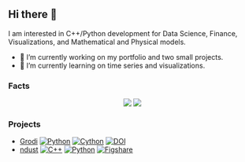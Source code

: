 ## Hi there 👋

<!--
**caos21/caos21** is a ✨ _special_ ✨ repository because its `README.md` (this file) appears on your GitHub profile.
-->

I am interested in C++/Python development for Data Science, Finance, Visualizations, and Mathematical and Physical models.

- 🔭 I’m currently working on my portfolio and two small projects.
- 🌱 I’m currently learning on time series and visualizations.
<!--- 👯 I’m looking to collaborate on open source: scipy, numpy, tensorflow, and opencv.-->

### Facts
<p align="center">
  <img src="https://github-readme-stats.vercel.app/api?username=caos21&show_icons=true&theme=default&count_private=true">
  <img src="https://github-readme-stats.vercel.app/api/top-langs/?username=caos21&hide=Jupyter%20Notebook&show_icons=true">
</p>

### Projects
 
- [Grodi](https://github.com/caos21/Grodi) [![Python](https://img.shields.io/badge/-Python-8fcf01?style=flat&logo=Python)](https://github.com/caos21/Grodi/blob/master/carrus.py) [![Cython](https://img.shields.io/badge/-Cython-9fefe1?style=flat&logo=Python)](https://github.com/caos21/Grodi/blob/master/coagulatio/coagulatio.pyx) [![DOI](https://zenodo.org/badge/DOI/10.5281/zenodo.3568131.svg)](https://doi.org/10.5281/zenodo.3568131)
- [ndust](https://github.com/caos21/ndust) [![C++](https://img.shields.io/badge/-C++-gray?style=flat&logo=c%2B%2B)](https://github.com/caos21/ndust/blob/master/include/enhancement.h) [![Python](https://img.shields.io/badge/-Python-8fcf01?style=flat&logo=Python)](https://github.com/caos21/ndust/tree/master/ndust) [![Figshare](https://img.shields.io/badge/FigShare-10.6084/m9.figshare.c.4206779-blue?style=flat&logo=Figshare)](https://doi.org/10.6084/m9.figshare.c.4206779)




